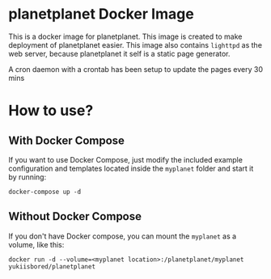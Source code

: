 # planetplanet Docker Image

This is a docker image for planetplanet. This image is created to make deployment
of planetplanet easier. This image also contains `lighttpd` as the web server,
because planetplanet it self is a static page generator.

A cron daemon with a crontab has been setup to update the pages every 30 mins

# How to use?

## With Docker Compose

If you want to use Docker Compose, just modify the included example configuration
and templates located inside the `myplanet` folder and start it by running:

`docker-compose up -d`

## Without Docker Compose

If you don't have Docker compose, you can mount the `myplanet` as a volume, like
this:

`docker run -d --volume=<myplanet location>:/planetplanet/myplanet yukiisbored/planetplanet`
